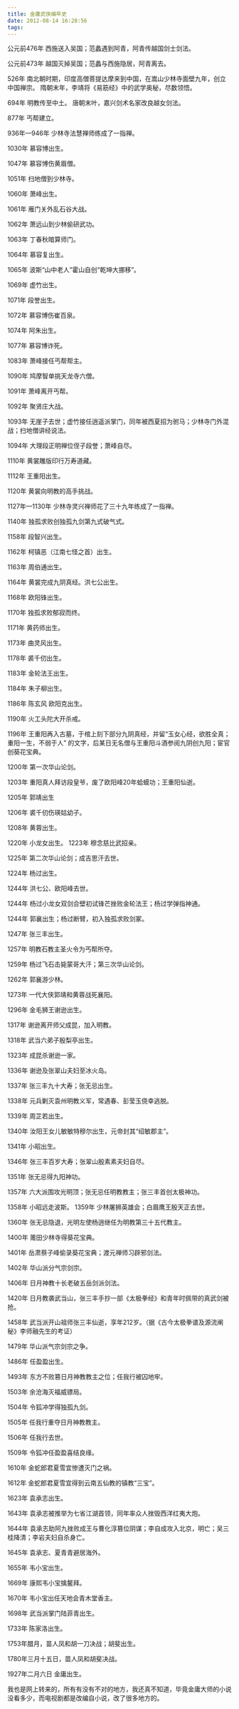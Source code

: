 ```yaml
---
title: 金庸武侠编年史
date: 2012-08-14 16:28:56
tags:
---
```


公元前476年 西施送入吴国；范蠡遇到阿青，阿青传越国剑士剑法。

公元前473年 越国灭掉吴国；范蠡与西施隐居，阿青离去。

526年 南北朝时期，印度高僧菩提达摩来到中国，在嵩山少林寺面壁九年，创立中国禅宗。 隋朝末年，李靖将《易筋经》中的武学奥秘，尽数领悟。

694年 明教传至中土。 唐朝末叶，嘉兴剑术名家改良越女剑法。

877年 丐帮建立。

936年—946年 少林寺法慧禅师练成了一指禅。

1030年 慕容博出生。

1047年 慕容博伤黄眉僧。

1051年 扫地僧到少林寺。

1060年 萧峰出生。

1061年 雁门关外乱石谷大战。

1062年 萧远山到少林偷研武功。

1063年 丁春秋暗算师门。

1064年 慕容复出生。

1065年 波斯“山中老人”霍山自创“乾坤大挪移”。

1069年 虚竹出生。

1071年 段誉出生。

1072年 慕容博伤崔百泉。

1074年 阿朱出生。

1077年 慕容博诈死。

1083年 萧峰接任丐帮帮主。

1090年 鸠摩智单挑天龙寺六僧。

1091年 萧峰离开丐帮。

1092年 聚贤庄大战。

1093年 无崖子去世；虚竹接任逍遥派掌门，同年被西夏招为驸马；少林寺门外混战；扫地僧讲经说法。

1094年 大理段正明禅位侄子段誉；萧峰自尽。

1110年 黄裳雕版印行万寿道藏。

1112年 王重阳出生。

1120年 黄裳向明教的高手挑战。

1127年—1130年 少林寺灵兴禅师花了三十九年练成了一指禅。

1140年 独孤求败创独孤九剑第九式破气式。

1158年 段智兴出生。

1162年 柯镇恶（江南七怪之首）出生。

1163年 周伯通出生。

1164年 黄裳完成九阴真经。洪七公出生。

1168年 欧阳锋出生。

1170年 独孤求败郁寂而终。

1171年 黄药师出生。

1173年 曲灵风出生。

1178年 裘千仞出生。

1183年 金轮法王出生。

1184年 朱子柳出生。

1186年 陈玄风 欧阳克出生。

1190年 火工头陀大开杀戒。

1196年 王重阳再入古墓，于棺上刻下部分九阴真经，并留“玉女心经，欲胜全真；重阳一生，不弱于人” 的文字，后某日无名僧与王重阳斗酒参阅九阴创九阳；宦官创葵花宝典。

1200年 第一次华山论剑。

1203年 重阳真人拜访段皇爷，废了欧阳峰20年蛤蟆功；王重阳仙逝。

1205年 郭靖出生

1206年 裘千仞伤瑛姑幼子。

1208年 黄蓉出生。

1220年 小龙女出生。 1223年 穆念慈比武招亲。

1225年 第二次华山论剑；成吉思汗去世。

1224年 杨过出生。

1244年 洪七公、欧阳峰去世。

1244年 杨过小龙女双剑合壁初试锋芒挫败金轮法王；杨过学弹指神通。

1244年 郭襄出生；杨过断臂，初入独孤求败剑冢。

1247年 张三丰出生。

1257年 明教石教主圣火令为丐帮所夺。

1259年 杨过飞石击毙蒙哥大汗；第三次华山论剑。

1262年 郭襄游少林。

1273年 一代大侠郭靖和黄蓉战死襄阳。

1296年 金毛狮王谢逊出生。

1317年 谢逊离开师父成昆，加入明教。

1318年 武当六弟子殷梨亭出生。

1323年 成昆杀谢逊一家。

1336年 谢逊及张翠山夫妇至冰火岛。

1337年 张三丰九十大寿；张无忌出生。

1338年 元兵剿灭袁州明教义军，常遇春、彭莹玉侥幸逃脱。

1339年 周芷若出生。

1340年 汝阳王女儿敏敏特穆尔出生，元帝封其“绍敏郡主”。

1341年 小昭出生。

1346年 张三丰百岁大寿；张翠山殷素素夫妇自尽。

1351年 张无忌得九阳神功。

1357年 六大派围攻光明顶；张无忌任明教教主；张三丰首创太极神功。

1358年 小昭远走波斯。 1359年 少林屠狮英雄会；白眉鹰王殷天正去世。

1360年 张无忌隐退，光明左使杨逍继任为明教第三十五代教主。

1400年 莆田少林寺得葵花宝典。

1401年 岳肃蔡子峰偷录葵花宝典；渡元禅师习辟邪剑法。

1402年 华山派分气宗剑宗。

1406年 日月神教十长老破五岳剑派剑法。

1420年 日月教袭武当山，张三丰手抄一部《太极拳经》和青年时佩带的真武剑被抢。

1458年 武当派开山祖师张三丰仙逝，享年212岁。（据《古今太极拳谱及源流阐秘》李师融先生的考证）

1479年 华山派气宗剑宗之争。

1486年 任盈盈出生。

1493年 东方不败篡日月神教教主之位；任我行被囚地牢。

1503年 余沧海灭福威镖局。

1504年 令狐冲学得独孤九剑。

1505年 任我行重夺日月神教教主。

1506年 任我行去世。

1509年 令狐冲任盈盈喜结良缘。

1610年 金蛇郎君夏雪宜惨遭灭门之祸。

1612年 金蛇郎君夏雪宜得到云南五仙教的镇教“三宝”。

1623年 袁承志出生。

1643年 袁承志被推举为七省江湖首领，同年率众人挫毁西洋红夷大炮。

1644年 袁承志助阿九挫败成王与曹化淳篡位阴谋；李自成攻入北京，明亡；吴三桂降清；李岩夫妇自杀身亡。

1645年 袁承志、夏青青避居海外。

1655年 韦小宝出生。

1669年 康熙韦小宝擒鳌拜。

1670年 韦小宝出任天地会青木堂香主。

1698年 武当派掌门陆菲青出生。

1733年 陈家洛出生。

1753年腊月，苗人凤和胡一刀决战；胡斐出生。

1780年三月十五日，苗人凤和胡斐决战。

1927年二月六日 金庸出生。

我也是网上转来的，所有有没有不对的地方，我还真不知道，毕竟金庸大师的小说没看多少，而电视剧都是改编自小说，改了很多地方的。